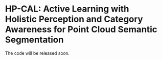 # HP-CAL: Active Learning with Holistic Perception and Category Awareness for Point Cloud Semantic Segmentation

The code will be released soon.
